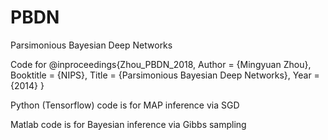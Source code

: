 # PBDN
Parsimonious Bayesian Deep Networks

Code for 
@inproceedings{Zhou_PBDN_2018,
	Author = {Mingyuan Zhou},	
	Booktitle = {NIPS},
	Title = {Parsimonious Bayesian Deep Networks},
	Year = {2014}
}

Python (Tensorflow) code is for MAP inference via SGD

Matlab code is for Bayesian inference via Gibbs sampling
